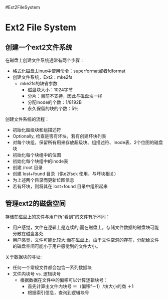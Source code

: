 #Ext2FileSystem

# Ext2 File System #

## 创建一个ext2文件系统 ##
在磁盘上创建文件系统通常有两个步骤：
  * 格式化磁盘,Linux中使用命令：superformat或者fdformat
  * 创建文件系统，Ext2：mke2fs
    * mke2fs的缺省参数
      * 磁盘块大小：1024字节
      * 分片：目前不支持，因此与磁盘块一样
      * 分配inode的个数：1/8192B
      * 永久保留的块的个数：5％

创建文件系统的流程：
  * 初始化超级块和组描述符
  * Optionally, 检查是否有坏块，若有创建坏块列表
  * 对每个块组，保留所有用来存放超级块、组描述符、inode表、2个位图的磁盘块
  * 初始化每个块组中的位图
  * 初始化每个块组中的inode表
  * 创建 /root 目录
  * 创建 lost+found 目录（供e2fsck 使用，与坏块相关）
  * 为上述两个目录而更新位图信息
  * 若有坏块，则将其在 lost+found 目录中组织起来
## 管理ext2的磁盘空间 ##
存储在磁盘上的文件与用户所“看到”的文件有所不同：
  * 用户感觉，文件在逻辑上是连续的;而在磁盘上，存储文件数据的磁盘块可能分散在磁盘各处
  * 用户感觉，文件可能比较大;而在磁盘上，由于文件空洞的存在，分配给文件的磁盘空间可能小于用户感觉到的文件大小。

关于数据块的寻址:
  * 任何一个常规文件都会包含一系列数据块
  * 文件内块号 vs. 逻辑块号
    * 根据数据在文件中的偏移可以计算逻辑块号：
      * 首先计算出文件内块号 ＝（偏移f－1）/块大小的商 ＋1
      * 根据索引信息，查询到逻辑块号